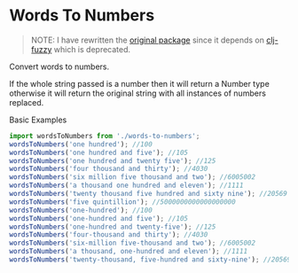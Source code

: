 # Words To Numbers

> NOTE: I have rewritten the [original package](https://www.npmjs.com/package/words-to-numbers?activeTab=dependents) since it depends on [clj-fuzzy](https://sasd.com) which is deprecated.

Convert words to numbers.

If the whole string passed is a number then it will return a Number type otherwise it will return the original string
with all instances of numbers replaced.

Basic Examples

```js
import wordsToNumbers from './words-to-numbers';
wordsToNumbers('one hundred'); //100
wordsToNumbers('one hundred and five'); //105
wordsToNumbers('one hundred and twenty five'); //125
wordsToNumbers('four thousand and thirty'); //4030
wordsToNumbers('six million five thousand and two'); //6005002
wordsToNumbers('a thousand one hundred and eleven'); //1111
wordsToNumbers('twenty thousand five hundred and sixty nine'); //20569
wordsToNumbers('five quintillion'); //5000000000000000000
wordsToNumbers('one-hundred'); //100
wordsToNumbers('one-hundred and five'); //105
wordsToNumbers('one-hundred and twenty-five'); //125
wordsToNumbers('four-thousand and thirty'); //4030
wordsToNumbers('six-million five-thousand and two'); //6005002
wordsToNumbers('a thousand, one-hundred and eleven'); //1111
wordsToNumbers('twenty-thousand, five-hundred and sixty-nine'); //20569
```
